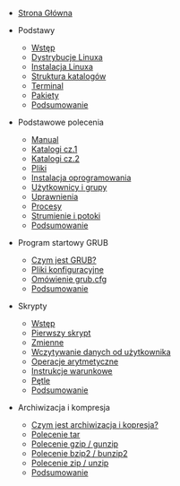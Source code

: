* [Strona Główna](/)
* Podstawy
    * [Wstęp](content/r1/t1.md)
    * [Dystrybucje Linuxa](content/r1/t2.md)
    * [Instalacja Linuxa](content/r1/t3.md)
    * [Struktura katalogów](content/r1/t4.md)
    * [Terminal](content/r1/t5.md)
    * [Pakiety](content/r1/t6.md)
    * [Podsumowanie](content/r1/t7.md)

* Podstawowe polecenia
    * [Manual](content/r2/t1.md)
    * [Katalogi cz.1](content/r2/t2.md)
    * [Katalogi cz.2](content/r2/t3.md)
    * [Pliki](content/r2/t4.md)
    * [Instalacja oprogramowania](content/r2/t5.md)
    * [Użytkownicy i grupy](content/r2/t6.md)
    * [Uprawnienia](content/r2/t7.md)
    * [Procesy](content/r2/t8.md)
    * [Strumienie i potoki](content/r2/t9.md)
    * [Podsumowanie](content/r2/t10.md)

* Program startowy GRUB
    * [Czym jest GRUB?](content/r3/t1.md)
    * [Pliki konfiguracyjne](content/r3/t2.md)
    * [Omówienie grub.cfg](content/r3/t3.md)
    * [Podsumowanie](content/r3/t4.md)

* Skrypty
    * [Wstęp](content/r4/t1.md)
    * [Pierwszy skrypt](content/r4/t2.md)
    * [Zmienne](content/r4/t3.md)
    * [Wczytywanie danych od użytkownika](content/r4/t4.md)
    * [Operacje arytmetyczne](content/r4/t5.md)
    * [Instrukcje warunkowe](content/r4/t6.md)
    * [Pętle](content/r4/t7.md)
    * [Podsumowanie](content/r4/t8.md)

* Archiwizacja i kompresja
    * [Czym jest archiwizacja i kopresja?](content/r5/t1.md)
    * [Polecenie tar](content/r5/t2.md)
    * [Polecenie gzip / gunzip](content/r5/t3.md)
    * [Polecenie bzip2 / bunzip2](content/r5/t4.md)
    * [Polecenie zip / unzip](content/r5/t5.md)
    * [Podsumowanie](content/r5/t6.md)
